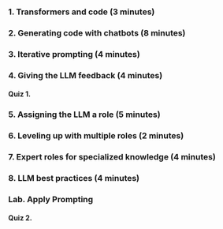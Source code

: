 ### 1. Transformers and code (3 minutes)
### 2. Generating code with chatbots (8 minutes)
### 3. Iterative prompting (4 minutes)
### 4. Giving the LLM feedback (4 minutes)
#### Quiz 1. 

### 5. Assigning the LLM a role (5 minutes)
### 6. Leveling up with multiple roles (2 minutes)
### 7. Expert roles for specialized knowledge (4 minutes)
### 8. LLM best practices (4 minutes)
### Lab. Apply Prompting 
#### Quiz 2. 
